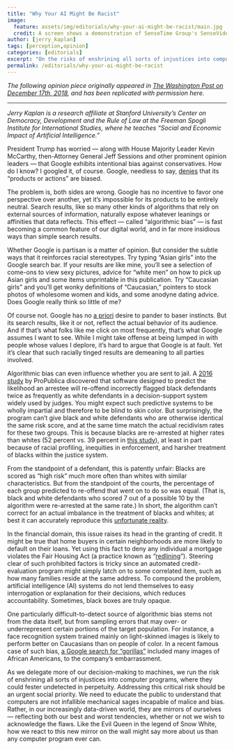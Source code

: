 ```yaml
---
title: "Why Your AI Might Be Racist"
image:
  feature: assets/img/editorials/why-your-ai-might-be-racist/main.jpg
  credit: A screen shows a demonstration of SenseTime Group's SenseVideo pedestrian and vehicle recognition system at the company's showroom in Beijing in June. (Gilles Sabrie/Bloomberg)
author: [jerry_kaplan]
tags: [perception,opinion]
categories: [editorials]
excerpt: "On the risks of enshrining all sorts of injustices into computer programs, where they could fester undetected in perpetuity"
permalink: /editorials/why-your-ai-might-be-racist
---
```

_The following opinion piece originally appeared in [The Washington Post on December 17th, 2018](https://www.washingtonpost.com/opinions/2018/12/17/why-your-ai-might-be-racist/), and has been replicated with permission here._

<hr>

_Jerry Kaplan is a research affiliate at Stanford University’s Center on Democracy, Development and the Rule of Law at the Freeman Spogli Institute for International Studies, where he teaches “Social and Economic Impact of Artificial Intelligence.”_

President Trump has worried — along with House Majority Leader Kevin McCarthy, then-Attorney General Jeff Sessions and other prominent opinion leaders — that Google exhibits intentional bias against conservatives. How do I know? I googled it, of course. Google, needless to say, [denies](https://www.reuters.com/article/us-usa-trump-tech/white-house-probes-google-after-trump-accuses-it-of-bias-idUSKCN1LD1I1) that its “products or actions” are biased.

The problem is, both sides are wrong. Google has no incentive to favor one perspective over another, yet it’s impossible for its products to be entirely neutral. Search results, like so many other kinds of algorithms that rely on external sources of information, naturally expose whatever leanings or affinities that data reflects. This effect — called “algorithmic bias” — is fast becoming a common feature of our digital world, and in far more insidious ways than simple search results.

Whether Google is partisan is a matter of opinion. But consider the subtle ways that it reinforces racial stereotypes. Try typing “Asian girls” into the Google search bar. If your results are like mine, you’ll see a selection of come-ons to view sexy pictures, advice for “white men” on how to pick up Asian girls and some items unprintable in this publication. Try “Caucasian girls” and you’ll get wonky definitions of “Caucasian,” pointers to stock photos of wholesome women and kids, and some anodyne dating advice. Does Google really think so little of me?

Of course not. Google has no [a priori](https://www.merriam-webster.com/dictionary/a%20priori) desire to pander to baser instincts. But its search results, like it or not, reflect the actual behavior of its audience. And if that’s what folks like me click on most frequently, that’s what Google assumes I want to see. While I might take offense at being lumped in with people whose values I deplore, it’s hard to argue that Google is at fault. Yet it’s clear that such racially tinged results are demeaning to all parties involved.

Algorithmic bias can even influence whether you are sent to jail. A [2016 study](https://www.propublica.org/article/machine-bias-risk-assessments-in-criminal-sentencing) by ProPublica discovered that software designed to predict the likelihood an arrestee will re-offend incorrectly flagged black defendants twice as frequently as white defendants in a decision-support system widely used by judges. You might expect such predictive systems to be wholly impartial and therefore to be blind to skin color. But surprisingly, the program can’t give black and white defendants who are otherwise identical the same risk score, and at the same time match the actual recidivism rates for these two groups. This is because blacks are re-arrested at higher rates than whites (52 percent vs. 39 percent in [this study](https://www.washingtonpost.com/news/monkey-cage/wp/2016/10/17/can-an-algorithm-be-racist-our-analysis-is-more-cautious-than-propublicas/?utm_term=.80f96a2571d6)), at least in part because of racial profiling, inequities in enforcement, and harsher treatment of blacks within the justice system.

From the standpoint of a defendant, this is patently unfair: Blacks are scored as “high risk” much more often than whites with similar characteristics. But from the standpoint of the courts, the percentage of each group predicted to re-offend that went on to do so was equal. (That is, black and white defendants who scored 7 out of a possible 10 by the algorithm were re-arrested at the same rate.) In short, the algorithm can’t correct for an actual imbalance in the treatment of blacks and whites; at best it can accurately reproduce this [unfortunate reality](https://www.propublica.org/article/machine-bias-risk-assessments-in-criminal-sentencing).

In the financial domain, this issue raises its head in the granting of credit. It might be true that home buyers in certain neighborhoods are more likely to default on their loans. Yet using this fact to deny any individual a mortgage violates the Fair Housing Act (a practice known as “[redlining](https://www.washingtonpost.com/news/wonk/wp/2018/03/28/redlining-was-banned-50-years-ago-its-still-hurting-minorities-today/)”). Steering clear of such prohibited factors is tricky since an automated credit-evaluation program might simply latch on to some correlated item, such as how many families reside at the same address. To compound the problem, artificial intelligence (AI) systems do not lend themselves to easy interrogation or explanation for their decisions, which reduces accountability. Sometimes, black boxes are truly opaque.

One particularly difficult-to-detect source of algorithmic bias stems not from the data itself, but from sampling errors that may over- or underrepresent certain portions of the target population. For instance, a face recognition system trained mainly on light-skinned images is likely to perform better on Caucasians than on people of color. In a recent famous case of such bias, [a Google search for “gorillas”](https://www.theverge.com/2018/1/12/16882408/google-racist-gorillas-photo-recognition-algorithm-ai) included many images of African Americans, to the company’s embarrassment.

As we delegate more of our decision-making to machines, we run the risk of enshrining all sorts of injustices into computer programs, where they could fester undetected in perpetuity. Addressing this critical risk should be an urgent social priority. We need to educate the public to understand that computers are not infallible mechanical sages incapable of malice and bias. Rather, in our increasingly data-driven world, they are mirrors of ourselves — reflecting both our best and worst tendencies, whether or not we wish to acknowledge the flaws. Like the Evil Queen in the legend of Snow White, how we react to this new mirror on the wall might say more about us than any computer program ever can.


